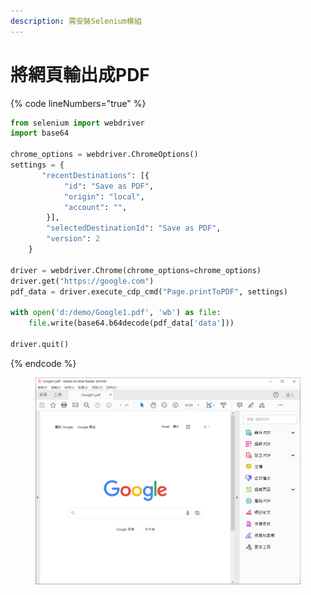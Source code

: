 ```yaml
---
description: 需安裝Selenium模組
---
```


# 將網頁輸出成PDF



{% code lineNumbers="true" %}
```python
from selenium import webdriver
import base64

chrome_options = webdriver.ChromeOptions()
settings = {
       "recentDestinations": [{
            "id": "Save as PDF",
            "origin": "local",
            "account": "",
        }],
        "selectedDestinationId": "Save as PDF",
        "version": 2
    }

driver = webdriver.Chrome(chrome_options=chrome_options)
driver.get("https://google.com")
pdf_data = driver.execute_cdp_cmd("Page.printToPDF", settings)

with open('d:/demo/Google1.pdf', 'wb') as file:
    file.write(base64.b64decode(pdf_data['data']))

driver.quit()
```
{% endcode %}

<figure><img src="../.gitbook/assets/image.png" alt=""><figcaption></figcaption></figure>
